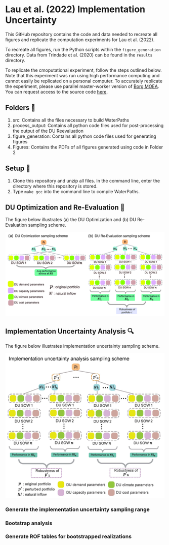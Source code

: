 # Lau et al. (2022) Implementation Uncertainty
This GitHub repository contains the code and data needed to recreate all figures and replicate the computation experiments for Lau et al. (2022). 

To recreate all figures, run the Python scripts within the `figure_generation` directory. Data from Trindade et al. (2020) can be found in the `results` directory. 

To replicate the cmoputational experiment, follow the steps outlined below. Note that this experiment was run using high performance computing and cannot easily be replicated on a personal computer. To accurately replicate the experiment, please use parallel master-worker version of [Borg MOEA](http://borgmoea.org). You can request access to the source code [here](http://borgmoea.org/#contact).

## Folders :file_folder:
1. src: Contains all the files necessary to build WaterPaths
2. process_output: Contains all python code files used for post-processing the output of the DU Reevaluation
3. figure_generation: Contains all python code files used for generating figures
4. Figures: Contains the PDFs of all figures generated using code in Folder 2

## Setup :hammer:
1. Clone this repository and unzip all files. In the command line, enter the directory where this repository is stored. 
2. Type `make gcc` into the command line to compile WaterPaths.

## DU Optimization and Re-Evaluation :dart:
The figure below illustrates (a) the DU Optimization and (b) DU Re-Evaluation sampling scheme.
<p align="center">
<img src="Figures/sampling_DU.jpg" width="600">
</p>

## Implementation Uncertainty Analysis :mag:
The figure below illustrates implementation uncertainty sampling scheme.
<p align="center">
<img src="Figures/sampling_IU.jpg" width="600">
</p>

### Generate the implementation uncertainty sampling range

### Bootstrap analysis

### Generate ROF tables for bootstrapped realizations

